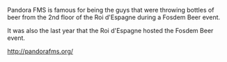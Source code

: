 

Pandora FMS is famous for being the guys that were throwing bottles of beer from the 2nd floor of the Roi d'Espagne during a Fosdem Beer event.

It was also the last year that the Roi d'Espagne hosted the Fosdem Beer event.


http://pandorafms.org/

